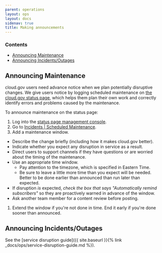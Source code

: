 ```yaml
---
parent: operations
layout: ops
layout: docs
sidenav: true
title: Making announcements
---
```


### Contents
* [Announcing Maintenance](#announcing-maintenance)
* [Announcing Incidents/Outages](#announcing-incidents)

## <a name="announcing-maintenance"></a>Announcing Maintenance
cloud.gov users need advance notice when we plan potentially disruptive changes. We give users notice by logging scheduled maintenance on [the cloud.gov status page](https://cloudgov.statuspage.io), which helps them plan their own work and correctly identify errors and problems caused by the maintenance.

To announce maintenance on the status page:

1. Log into the [status page management console](https://manage.statuspage.io/pages/swcbylb1c30f).
1. Go to [Incidents | Scheduled Maintenance](https://manage.statuspage.io/pages/swcbylb1c30f/incidents#scheduled-maintenance).
1. Add a maintenance window.
  * Describe the change briefly (including how it makes cloud.gov better).
  * Indicate whether you expect any disruption in service as a result.
  * Direct users to support channels if they have questions or are worried about the timing of the maintenance.
  * Use an appropriate time window.
      * Pay attention to the timezone, which is specified in Eastern Time.
      * Be sure to leave a little more time than you expect will be needed. Better to be done earlier than announced than run later than expected.
  * If disruption *is* expected, *check the box that says "Automatically remind subscribers"* so they are proactively warned in advance of the window.
  * Ask another team member for a content review before posting.
1. Extend the window if you're not done in time. End it early if you're done sooner than announced.

## <a name="announcing-incidents"></a>Announcing Incidents/Outages

See the [service disruption guide]({{ site.baseurl }}{% link _docs/ops/service-disruption-guide.md %}).